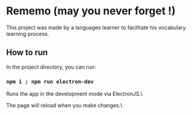 # Rememo (may you never forget !)

This project was made by a languages learner to facilitate his vocabulary learning process.

## How to run

In the project directory, you can run:

### `npm i ; npm run electron-dev`

Runs the app in the development mode via ElectronJS.\

The page will reload when you make changes.\
